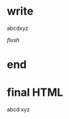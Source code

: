 # write
  <!M$0>abcd<!M$0/><!M$1>xyz<!M$1/><script>[{"markerId":0,"componentId":"component-markers-sync","input":{}},{"markerId":1,"componentId":"component-markers-sync","input":{}}]</script>
_flush_

# end

# final HTML
  <!--M$0-->
  <html>
    <head />
    <body>
      abcd
      <!--M$0/-->
      <!--M$1-->
      xyz
      <!--M$1/-->
      <script>
        [{"markerId":0,"componentId":"component-markers-sync","input":{}},{"markerId":1,"componentId":"component-markers-sync","input":{}}]
      </script>
    </body>
  </html>
